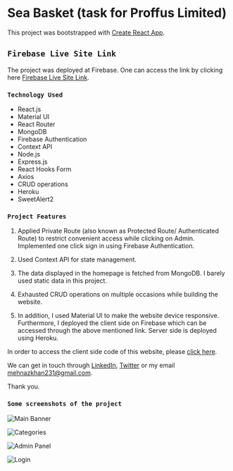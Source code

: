# Sea Basket (task for Proffus Limited)

This project was bootstrapped with [Create React App](https://github.com/facebook/create-react-app).

## `Firebase Live Site Link`

The project was deployed at Firebase. One can access the link by clicking here [Firebase Live Site Link](https://sea-basket-1811e.web.app/).

### `Technology Used`
* React.js
* Material UI
* React Router
* MongoDB
* Firebase Authentication
* Context API
* Node.js
* Express.js
* React Hooks Form
* Axios
* CRUD operations
* Heroku
* SweetAlert2

### `Project Features`

1. Applied Private Route (also known as Protected Route/ Authenticated Route) to restrict convenient access while clicking on Admin. Implemented one click sign in using Firebase Authentication. 

2. Used Context API for state management.

3. The data displayed in the homepage is fetched from MongoDB. I barely used static data in this project.

4. Exhausted CRUD operations on multiple occasions while building the website.

5. In addition, I used Material UI to make the website device responsive. Furthermore, I deployed the client side on Firebase which can be accessed through the above mentioned link. Server side is deployed using Heroku.

In order to access the client side code of this website, please [click here](https://github.com/MK-Khan123/sea-basket-client).

We can get in touch through [LinkedIn](https://www.linkedin.com/in/mehnaz-ahmed-khan/), [Twitter](https://twitter.com/MehnazAhmedKha1) or my email mehnazkhan231@gmail.com.

Thank you.

### `Some screenshots of the project`

![Main Banner](https://res.cloudinary.com/dn9k2jkdd/image/upload/v1655309108/proffus-task/main-banner_dq3onz.png)

![Categories](https://res.cloudinary.com/dn9k2jkdd/image/upload/v1655309107/proffus-task/categories_f98mni.png)

![Admin Panel](https://res.cloudinary.com/dn9k2jkdd/image/upload/v1655309107/proffus-task/categories_f98mni.png)

![Login](https://res.cloudinary.com/dn9k2jkdd/image/upload/v1655309107/proffus-task/login_im5kaq.png)